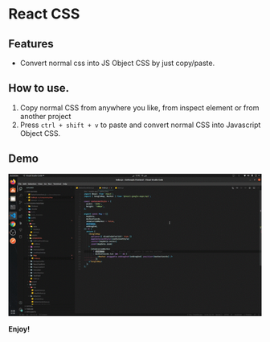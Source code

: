 # React CSS

## Features

- Convert normal css into JS Object CSS by just copy/paste.

## How to use.

1. Copy normal CSS from anywhere you like, from inspect element or from another project
2. Press `ctrl + shift + v` to paste and convert normal CSS into Javascript Object CSS.

## Demo

![Demo](https://github.com/Huzaifaahmed20/react-css/blob/master/assets/react-css.gif?raw=true)

**Enjoy!**
